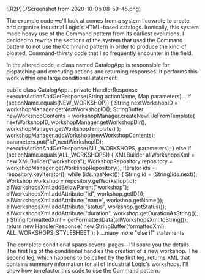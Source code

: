 ![R2P](./Screenshot from 2020-10-06 08-59-45.png)

The example code we'll look at comes from a system I cowrote to create and organize Industrial Logic's HTML-based catalogs. Ironically, this system made heavy use of the Command pattern from its earliest evolutions. I decided to rewrite the sections of the system that used the Command pattern to not use the Command pattern in order to produce the kind of bloated, Command-thirsty code that I so frequently encounter in the field.

In the altered code, a class named CatalogApp is responsible for dispatching and executing actions and returning responses. It performs this work within one large conditional statement:

public class CatalogApp...
  private HandlerResponse executeActionAndGetResponse(String actionName, Map parameters)...
    if (actionName.equals(NEW_WORKSHOP)) {
      String nextWorkshopID = workshopManager.getNextWorkshopID();
      StringBuffer newWorkshopContents =
        workshopManager.createNewFileFromTemplate(
          nextWorkshopID,
          workshopManager.getWorkshopDir(),
          workshopManager.getWorkshopTemplate()
        );
      workshopManager.addWorkshop(newWorkshopContents);
      parameters.put("id",nextWorkshopID);
      executeActionAndGetResponse(ALL_WORKSHOPS, parameters);
    } else if (actionName.equals(ALL_WORKSHOPS)) {
      XMLBuilder allWorkshopsXml = new XMLBuilder("workshops");
      WorkshopRepository repository =
        workshopManager.getWorkshopRepository();
      Iterator ids = repository.keyIterator();
      while (ids.hasNext()) {
        String id = (String)ids.next();
        Workshop workshop = repository.getWorkshop(id);
        allWorkshopsXml.addBelowParent("workshop");
        allWorkshopsXml.addAttribute("id", workshop.getID());
        allWorkshopsXml.addAttribute("name", workshop.getName());
        allWorkshopsXml.addAttribute("status", workshop.getStatus());
        allWorkshopsXml.addAttribute("duration",
          workshop.getDurationAsString());
      }
      String formattedXml = getFormattedData(allWorkshopsXml.toString());
      return new HandlerResponse(
        new StringBuffer(formattedXml),
        ALL_WORKSHOPS_STYLESHEET
      );
    } ...many more "else if" statements

The complete conditional spans several pages—I'll spare you the details. The first leg of the conditional handles the creation of a new workshop. The second leg, which happens to be called by the first leg, returns XML that contains summary information for all of Industrial Logic's workshops. I'll show how to refactor this code to use the Command pattern.